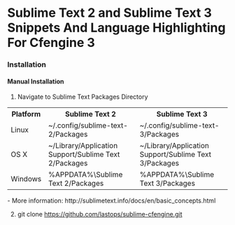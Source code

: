 # Sublime Text 2 and Sublime Text 3 Snippets And Language Highlighting For Cfengine 3

### Installation

#### Manual Installation

1. Navigate to Sublime Text Packages Directory

  <table>
    <tr>
      <th>Platform</th>
      <th>Sublime Text 2</th>
      <th>Sublime Text 3</th>
    </tr>
    <tr>
      <td>Linux</td>
      <td>~/.config/sublime-text-2/Packages</td>
      <td>~/.config/sublime-text-3/Packages</td>
    </tr>
    <tr>
      <td>OS X</td>
      <td>~/Library/Application Support/Sublime Text 2/Packages</td>
      <td>~/Library/Application Support/Sublime Text 3/Packages</td>
    </tr>
    <tr>
      <td>Windows</td>
      <td>%APPDATA%\Sublime Text 2/Packages</td>
      <td>%APPDATA%\Sublime Text 3/Packages</td>
    </tr>
  </table>
  - More information: http://sublimetext.info/docs/en/basic_concepts.html

2. git clone https://github.com/lastops/sublime-cfengine.git

